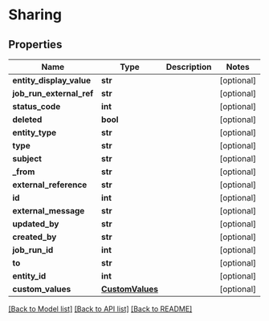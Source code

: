 # Sharing

## Properties
Name | Type | Description | Notes
------------ | ------------- | ------------- | -------------
**entity_display_value** | **str** |  | [optional] 
**job_run_external_ref** | **str** |  | [optional] 
**status_code** | **int** |  | [optional] 
**deleted** | **bool** |  | [optional] 
**entity_type** | **str** |  | [optional] 
**type** | **str** |  | [optional] 
**subject** | **str** |  | [optional] 
**_from** | **str** |  | [optional] 
**external_reference** | **str** |  | [optional] 
**id** | **int** |  | [optional] 
**external_message** | **str** |  | [optional] 
**updated_by** | **str** |  | [optional] 
**created_by** | **str** |  | [optional] 
**job_run_id** | **int** |  | [optional] 
**to** | **str** |  | [optional] 
**entity_id** | **int** |  | [optional] 
**custom_values** | [**CustomValues**](CustomValues.md) |  | [optional] 

[[Back to Model list]](../README.md#documentation-for-models) [[Back to API list]](../README.md#documentation-for-api-endpoints) [[Back to README]](../README.md)

